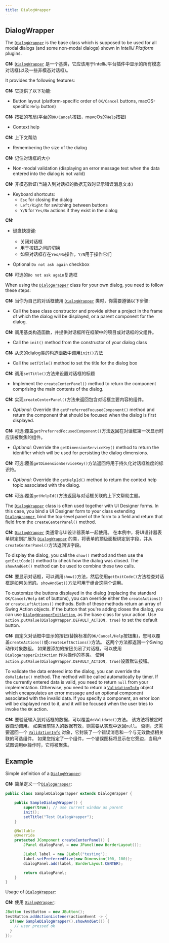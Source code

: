```yaml
---
title: DialogWrapper
---
```



## DialogWrapper

The
[`DialogWrapper`](upsource:///platform/platform-api/src/com/intellij/openapi/ui/DialogWrapper.java)
is the base class which is supposed to be used for all modal dialogs (and some non-modal dialogs) shown in *IntelliJ Platform* plugins.

**CN:**  [`DialogWrapper`](upsource:///platform/platform-api/src/com/intellij/openapi/ui/DialogWrapper.java)
是一个基类，它应该用于IntelliJ平台插件中显示的所有模态对话框(以及一些非模态对话框)。

It provides the following features:

**CN:**  它提供了以下功能:

*  Button layout (platform-specific order of `OK/Cancel` buttons, macOS-specific `Help` button)

**CN:**  按钮的布局(平台的`OK/Cancel`按钮，mavcOs的`Help`按钮)

*  Context help 

**CN:**  上下文帮助

*  Remembering the size of the dialog 

**CN:**  记住对话框的大小

*  Non-modal validation (displaying an error message text when the data entered into the dialog is not valid)

**CN:**  非模态验证(当输入到对话框的数据无效时显示错误消息文本)

* Keyboard shortcuts:
  *  `Esc` for closing the dialog
  *  `Left/Right` for switching between buttons
  *  `Y/N` for `Yes/No` actions if they exist in the dialog

**CN:**  
* 键盘快捷键:
  * 关闭对话框
  * 用于按钮之间的切换
  * 如果对话框存在`Yes/No`操作，`Y/N`用于操作它们

*  Optional `Do not ask again` checkbox 

**CN:**  可选的`Do not ask again`复选框


When using the
[`DialogWrapper`](upsource:///platform/platform-api/src/com/intellij/openapi/ui/DialogWrapper.java)
class for your own dialog, you need to follow these steps:

**CN:**  当你为自己的对话框使用
[`DialogWrapper`](upsource:///platform/platform-api/src/com/intellij/openapi/ui/DialogWrapper.java)
类时，你需要遵循以下步骤:

*  Call the base class constructor and provide either a project in the frame of which the dialog will be displayed, or a parent component for the dialog.

**CN:**  调用基类构造函数，并提供对话框所在框架中的项目或对话框的父组件。

*  Call the `init()` method from the constructor of your dialog class

**CN:**  从您的dialog类的构造函数中调用`init()`方法

*  Call the `setTitle()` method to set the title for the dialog box

**CN:**  调用`setTitle()`方法来设置对话框的标题

*  Implement the `createCenterPanel()` method to return the component comprising the main contents of the dialog.

**CN:**  实现`createCenterPanel()`方法来返回包含对话框主要内容的组件。

*  *Optional*: Override the `getPreferredFocusedComponent()` method and return the component that should be focused when the dialog is first displayed.

**CN:**  可选:覆盖`getPreferredFocusedComponent()`方法返回在对话框第一次显示时应该被聚焦的组件。

*  *Optional*: Override the `getDimensionServiceKey()` method to return the identifier which will be used for persisting the dialog dimensions.

**CN:**  可选:覆盖`getDimensionServiceKey()`方法返回将用于持久化对话框维度的标识符。

*  *Optional*: Override the `getHelpId()` method to return the context help topic associated with the dialog.

**CN:**  可选:覆盖`getHelpId()`方法返回与对话框关联的上下文帮助主题。

The
[`DialogWrapper`](upsource:///platform/platform-api/src/com/intellij/openapi/ui/DialogWrapper.java)
class is often used together with UI Designer forms.
In this case, you bind a UI Designer form to your class extending
[`DialogWrapper`](upsource:///platform/platform-api/src/com/intellij/openapi/ui/DialogWrapper.java),
bind the top-level panel of the form to a field and return that field from the `createCenterPanel()` method.

**CN:**  [`DialogWrapper`](upsource:///platform/platform-api/src/com/intellij/openapi/ui/DialogWrapper.java)
类通常与UI设计器表单一起使用。
在本例中，将UI设计器表单绑定到扩展为
[`DialogWrapper`](upsource:///platform/platform-api/src/com/intellij/openapi/ui/DialogWrapper.java)
的类，将表单的顶级面板绑定到字段，并从`createCenterPanel()`方法返回该字段。

To display the dialog, you call the `show()` method and then use the `getExitCode()` method to check how the dialog was closed. The `showAndGet()` method can be used to combine these two calls.

**CN:**  要显示对话框，可以调用`show()`方法，然后使用`getExitCode()`方法检查对话框是如何关闭的。`showAndGet()`方法可用于组合这两个调用。

To customize the buttons displayed in the dialog (replacing the standard `OK/Cancel/Help` set of buttons), you can override either the `createActions()` or `createLeftActions()` methods.
Both of these methods return an array of Swing Action objects.
If the button that you're adding closes the dialog, you can use
[`DialogWrapperExitAction`](upsource:///platform/platform-api/src/com/intellij/openapi/ui/DialogWrapper.java),
as the base class for your action. 
Use `action.putValue(DialogWrapper.DEFAULT_ACTION, true)` to set the default button.

**CN:**  自定义对话框中显示的按钮(替换标准的`OK/Cancel/Help`按钮集)，您可以覆盖`createActions()`或`createLeftActions()`方法。
这两个方法都返回一个Swing动作对象数组。
如果要添加的按钮关闭了对话框，可以使用
[`DialogWrapperExitAction`](upsource:///platform/platform-api/src/com/intellij/openapi/ui/DialogWrapper.java)
作为操作的基类。
使用`action.putValue(DialogWrapper.DEFAULT_ACTION, true)`设置默认按钮。

To validate the data entered into the dialog, you can override the `doValidate()` method.
The method will be called automatically by timer.
If the currently entered data is valid, you need to return `null` from your implementation.
Otherwise, you need to return a
[`ValidationInfo`](upsource:///platform/platform-api/src/com/intellij/openapi/ui/ValidationInfo.java)
object which encapsulates an error message and an optional component associated with the invalid data.
If you specify a component, an error icon will be displayed next to it, and it will be focused when the user tries to invoke the `OK` action.

**CN:**  要验证输入到对话框的数据，可以覆盖`doValidate()`方法。
该方法将被定时器自动调用。
如果当前输入的数据有效，则需要从实现中返回`null`。
否则，您需要返回一个
[`ValidationInfo`](upsource:///platform/platform-api/src/com/intellij/openapi/ui/ValidationInfo.java)
对象，它封装了一个错误消息和一个与无效数据相关联的可选组件。
如果您指定了一个组件，一个错误图标将显示在它旁边，当用户试图调用`OK`操作时，它将被聚焦。

## Example

Simple definition of a
[`DialogWrapper`](upsource:///platform/platform-api/src/com/intellij/openapi/ui/DialogWrapper.java):

**CN:**  简单定义一个[`DialogWrapper`](upsource:///platform/platform-api/src/com/intellij/openapi/ui/DialogWrapper.java):

```java
public class SampleDialogWrapper extends DialogWrapper {

    public SampleDialogWrapper() {
        super(true); // use current window as parent
        init();
        setTitle("Test DialogWrapper");
    }

    @Nullable
    @Override
    protected JComponent createCenterPanel() {
        JPanel dialogPanel = new JPanel(new BorderLayout());

        JLabel label = new JLabel("testing");
        label.setPreferredSize(new Dimension(100, 100));
        dialogPanel.add(label, BorderLayout.CENTER);

        return dialogPanel;
    }
}
```

Usage of 
[`DialogWrapper`](upsource:///platform/platform-api/src/com/intellij/openapi/ui/DialogWrapper.java):

**CN:**  使用
[`DialogWrapper`](upsource:///platform/platform-api/src/com/intellij/openapi/ui/DialogWrapper.java):

```java
JButton testButton = new JButton();
testButton.addActionListener(actionEvent -> {
  if(new SampleDialogWrapper().showAndGet()) {
    // user pressed ok
  }
});
```
